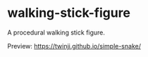 # walking-stick-figure
A procedural walking stick figure.

Preview: https://twinji.github.io/simple-snake/
